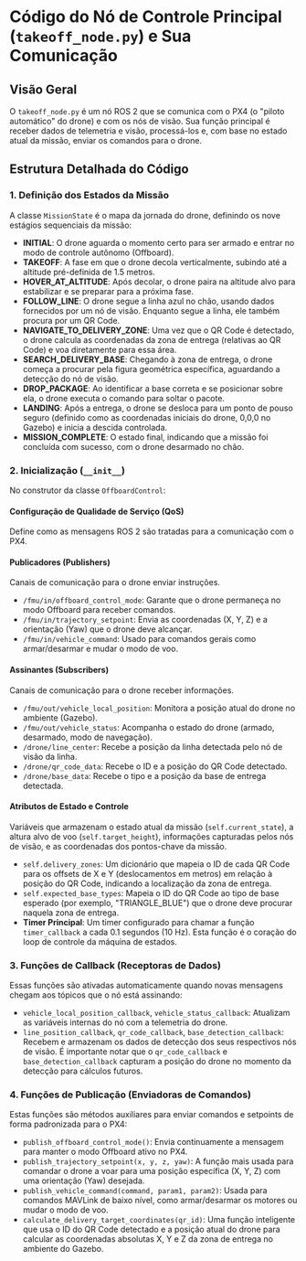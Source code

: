 

# Código do Nó de Controle Principal (`takeoff_node.py`) e Sua Comunicação

## Visão Geral

O `takeoff_node.py` é um nó ROS 2 que se comunica com o PX4 (o "piloto automático" do drone) e com os nós de visão. Sua função principal é receber dados de telemetria e visão, processá-los e, com base no estado atual da missão, enviar os comandos para o drone.

## Estrutura Detalhada do Código

### 1. Definição dos Estados da Missão

A classe `MissionState` é o mapa da jornada do drone, definindo os nove estágios sequenciais da missão:

-   **INITIAL**: O drone aguarda o momento certo para ser armado e entrar no modo de controle autônomo (Offboard).
-   **TAKEOFF**: A fase em que o drone decola verticalmente, subindo até a altitude pré-definida de 1.5 metros.
-   **HOVER_AT_ALTITUDE**: Após decolar, o drone paira na altitude alvo para estabilizar e se preparar para a próxima fase.
-   **FOLLOW_LINE**: O drone segue a linha azul no chão, usando dados fornecidos por um nó de visão. Enquanto segue a linha, ele também procura por um QR Code.
-   **NAVIGATE_TO_DELIVERY_ZONE**: Uma vez que o QR Code é detectado, o drone calcula as coordenadas da zona de entrega (relativas ao QR Code) e voa diretamente para essa área.
-   **SEARCH_DELIVERY_BASE**: Chegando à zona de entrega, o drone começa a procurar pela figura geométrica específica, aguardando a detecção do nó de visão.
-   **DROP_PACKAGE**: Ao identificar a base correta e se posicionar sobre ela, o drone executa o comando para soltar o pacote.
-   **LANDING**: Após a entrega, o drone se desloca para um ponto de pouso seguro (definido como as coordenadas iniciais do drone, 0,0,0 no Gazebo) e inicia a descida controlada.
-   **MISSION_COMPLETE**: O estado final, indicando que a missão foi concluída com sucesso, com o drone desarmado no chão.

### 2. Inicialização (`__init__`)

No construtor da classe `OffboardControl`:

#### Configuração de Qualidade de Serviço (QoS)
Define como as mensagens ROS 2 são tratadas para a comunicação com o PX4.

#### Publicadores (Publishers)
Canais de comunicação para o drone enviar instruções.

-   `/fmu/in/offboard_control_mode`: Garante que o drone permaneça no modo Offboard para receber comandos.
-   `/fmu/in/trajectory_setpoint`: Envia as coordenadas (X, Y, Z) e a orientação (Yaw) que o drone deve alcançar.
-   `/fmu/in/vehicle_command`: Usado para comandos gerais como armar/desarmar e mudar o modo de voo.

#### Assinantes (Subscribers)
Canais de comunicação para o drone receber informações.

-   `/fmu/out/vehicle_local_position`: Monitora a posição atual do drone no ambiente (Gazebo).
-   `/fmu/out/vehicle_status`: Acompanha o estado do drone (armado, desarmado, modo de navegação).
-   `/drone/line_center`: Recebe a posição da linha detectada pelo nó de visão da linha.
-   `/drone/qr_code_data`: Recebe o ID e a posição do QR Code detectado.
-   `/drone/base_data`: Recebe o tipo e a posição da base de entrega detectada.

#### Atributos de Estado e Controle
Variáveis que armazenam o estado atual da missão (`self.current_state`), a altura alvo de voo (`self.target_height`), informações capturadas pelos nós de visão, e as coordenadas dos pontos-chave da missão.

-   `self.delivery_zones`: Um dicionário que mapeia o ID de cada QR Code para os offsets de X e Y (deslocamentos em metros) em relação à posição do QR Code, indicando a localização da zona de entrega.
-   `self.expected_base_types`: Mapeia o ID do QR Code ao tipo de base esperado (por exemplo, "TRIANGLE_BLUE") que o drone deve procurar naquela zona de entrega.
-   **Timer Principal**: Um timer configurado para chamar a função `timer_callback` a cada 0.1 segundos (10 Hz). Esta função é o coração do loop de controle da máquina de estados.

### 3. Funções de Callback (Receptoras de Dados)

Essas funções são ativadas automaticamente quando novas mensagens chegam aos tópicos que o nó está assinando:

-   `vehicle_local_position_callback`, `vehicle_status_callback`: Atualizam as variáveis internas do nó com a telemetria do drone.
-   `line_position_callback`, `qr_code_callback`, `base_detection_callback`: Recebem e armazenam os dados de detecção dos seus respectivos nós de visão. É importante notar que o `qr_code_callback` e `base_detection_callback` capturam a posição do drone no momento da detecção para cálculos futuros.

### 4. Funções de Publicação (Enviadoras de Comandos)

Estas funções são métodos auxiliares para enviar comandos e setpoints de forma padronizada para o PX4:

-   `publish_offboard_control_mode()`: Envia continuamente a mensagem para manter o modo Offboard ativo no PX4.
-   `publish_trajectory_setpoint(x, y, z, yaw)`: A função mais usada para comandar o drone a voar para uma posição específica (X, Y, Z) com uma orientação (Yaw) desejada.
-   `publish_vehicle_command(command, param1, param2)`: Usada para comandos MAVLink de baixo nível, como armar/desarmar os motores ou mudar o modo de voo.
-   `calculate_delivery_target_coordinates(qr_id)`: Uma função inteligente que usa o ID do QR Code detectado e a posição atual do drone para calcular as coordenadas absolutas X, Y e Z da zona de entrega no ambiente do Gazebo.
